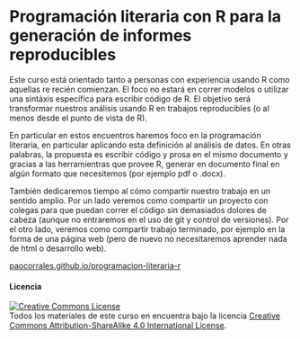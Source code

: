 # Programación literaria con R para la generación de informes reproducibles

Este curso está orientado tanto a personas con experiencia usando R como aquellas re recién comienzan. El foco no estará en correr modelos o utilizar una sintáxis específica para escribir código de R. El objetivo será transformar nuestros análisis usando R en trabajos reproducibles (o al menos desde el punto de vista de R).

En particular en estos encuentros haremos foco en la programación literaría, en particular aplicando esta definición al análisis de datos. En otras palabras, la propuesta es escribir código y prosa en el mismo documento y gracias a las herramientras que provee R, generar en documento final en algún formato que necesitemos (por ejemplo pdf o .docx).

También dedicaremos tiempo al cómo compartir nuestro trabajo en un sentido amplio. Por un lado veremos como compartir un proyecto con colegas para que puedan correr el código sin demasiados dolores de cabeza (aunque no entraremos en el uso de git y control de versiones). Por el otro lado, veremos como compartir trabajo terminado, por ejemplo en la forma de una página web (pero de nuevo no necesitaremos aprender nada de html o desarrollo web).

[paocorrales.github.io/programacion-literaria-r](https://paocorrales.github.io/programacion-literaria-r)

#### Licencia

<a rel="license" href="https://creativecommons.org/licenses/by-sa/4.0/deed.es_ES"><img alt="Creative Commons License" style="border-width:0" src="https://i.creativecommons.org/l/by-sa/4.0/88x31.png" /></a><br />
Todos los materiales de este curso en encuentra bajo la licencia <a rel="license" href="https://creativecommons.org/licenses/by-sa/4.0/deed.es_ES">Creative Commons Attribution-ShareAlike 4.0 International License</a>.
